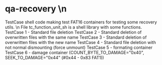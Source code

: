 # qa-recovery \n
TestCase shell code making test FAT16 containers for testing some recovery utils. \n
File tc_function_unit_sh is a shell library with some functions.
TestCase 1 - Standard file deletion
TestCase 2 - Standard deletion of overwritten files with the same name
TestCase 3 - Standard deletion of overwritten files with the new name
TestCase 4 - Standard file deletion with not normal dismounting (force unmount)
TestCase 5 - formating container
TestCase 6 - damage container (COUNT_BYTE_TO_DAMAGE="0x40", SEEK_TO_DAMAGE="0x44" (#0x44 - 0x83 FAT1))
